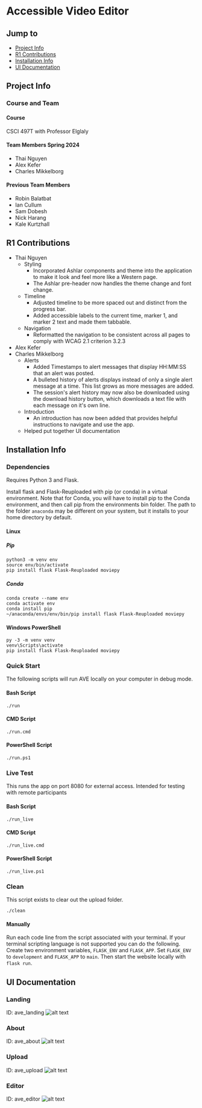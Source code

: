 # Accessible Video Editor
## Jump to
* [Project Info](#project-info "Goto project-info")
* [R1 Contributions](#r1-contributions "Goto r1-contributions")
* [Installation Info](#installation-info "Goto installation-info")
* [UI Documentation](#ui-documentation "Goto ui-documentation")

## Project Info
### Course and Team
#### Course
CSCI 497T with Professor Elglaly

#### Team Members Spring 2024
- Thai Nguyen
- Alex Kefer
- Charles Mikkelborg

#### Previous Team Members
- Robin Balatbat
- Ian Cullum
- Sam Dobesh
- Nick Harang
- Kale Kurtzhall

## R1 Contributions
- Thai Nguyen
    - Styling
        - Incorporated Ashlar components and theme into the application to make it look and feel more like a Western page.
        - The Ashlar pre-header now handles the theme change and font change.
    - Timeline
        - Adjusted timeline to be more spaced out and distinct from the progress bar.
        - Added accessible labels to the current time, marker 1, and marker 2 text and made them tabbable.
    - Navigation
        - Reformatted the navigation to be consistent across all pages to comply with WCAG 2.1 criterion 3.2.3
- Alex Kefer
- Charles Mikkelborg
    - Alerts
        - Added Timestamps to alert messages that display HH:MM:SS that an alert was posted.
        - A bulleted history of alerts displays instead of only a single alert message at a time. This list grows as more messages are added.
        - The session's alert history may now also be downloaded using the download history button, which downloads a text file with each message on it's own line.
    - Introduction
        - An introduction has now been added that provides helpful instructions to navigate and use the app.
    - Helped put together UI documentation

## Installation Info
### Dependencies
Requires Python 3 and Flask.

Install flask and Flask-Reuploaded with pip (or conda) in a virtual environment.
Note that for Conda, you will have to install pip to the Conda environment, and then call pip from the environments bin folder. The path to the folder `anaconda` may be different on your system, but it installs to your home directory by default.

#### Linux

##### Pip
```
python3 -m venv env
source env/bin/activate
pip install flask Flask-Reuploaded moviepy
```

##### Conda
```
conda create --name env
conda activate env
conda install pip
~/anaconda/envs/env/bin/pip install flask Flask-Reuploaded moviepy
```

#### Windows PowerShell
```
py -3 -m venv venv
venv\Scripts\activate
pip install flask Flask-Reuploaded moviepy
```

### Quick Start
The following scripts will run AVE locally on your computer in debug mode.

#### Bash Script
```
./run
```

#### CMD Script
```
./run.cmd
```

#### PowerShell Script
```
./run.ps1
```

### Live Test
This runs the app on port 8080 for external access. Intended for testing with remote participants

#### Bash Script
```
./run_live
```

#### CMD Script
```
./run_live.cmd
```

#### PowerShell Script
```
./run_live.ps1
```

### Clean
This script exists to clear out the upload folder.
```
./clean
```

#### Manually
Run each code line from the script associated with your terminal.
If your terminal scripting language is not supported you can do the following.
Create two environment variables, `FLASK_ENV` and `FLASK_APP`.
Set `FLASK_ENV` to `development` and `FLASK_APP` to `main`. 
Then start the website locally with `flask run`.

## UI Documentation

### Landing
ID: ave_landing
![alt text](static/images/aveLanding.jpg)

### About
ID: ave_about
![alt text](static/images/aveAbout.jpeg)

### Upload
ID: ave_upload
![alt text](static/images/aveUpload.jpeg)

### Editor
ID: ave_editor
![alt text](static/images/AveEditor.jpeg)
